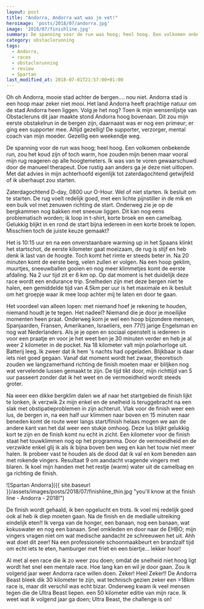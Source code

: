 ```yaml
---
layout: post
title: "Andorra, Andorra wat was je vet!"
heroimage: 'posts/2018/07/andorra.jpg'
image: '2018/07/finishline.jpg'
summary: De spanning voor de run was hoog; heel hoog. Een volkomen onbekende run, zou het koud zijn of toch warm, hoe zouden mijn benen maar vooral mijn rug reageren op alle hoogtemeters. 
category: obstaclerunning
tags:
  - Andorra,
  - races
  - obstaclerunning
  - review
  - Spartan
last_modified_at: 2018-07-01T21:57:00+01:00
---
```


Oh oh Andorra, mooie stad achter de bergen.... nou niet. Andorra stad is een hoop maar zeker niet mooi. Het land Andorra heeft prachtige natuur om de stad Andorra heen liggen. Volg je het nog? 
Toen ik mijn wensenlijstje van Obstacleruns dit jaar maakte stond Andorra hoog bovenaan. Dit zou mijn eerste obstakelrun in de bergen zijn, daarnaast was er nog een primeur; er ging een supporter mee. Altijd gezellig! De supporter, verzorger, mental coach van mijn moeder. Gezellig een weekendje weg.

De spanning voor de run was hoog; heel hoog. Een volkomen onbekende run, zou het koud zijn of toch warm, hoe zouden mijn benen maar vooral mijn rug reageren op alle hoogtemeters. Ik was van te voren gewaarschuwd door de manueel therapeut. Doe rustig aan anders ga je deze niet uitlopen. Met dat advies in mijn achterhoofd eigenlijk tot zaterdagochtend getwijfeld of ik uberhaupt zou starten. 

Zaterdagochtend D-day, 0800 uur O-Hour. Wel of niet starten. Ik besluit om te starten. De rug voelt redelijk goed, met een lichte pijnstiller in de mik en een buik vol met zenuwen richting de start. Onderweg zie je op de bergkammen nog bakken met sneeuw liggen. Dit kan nog eens problematisch worden; ik loop in t-shirt, korte broek en een camelbag. Gelukkig blijkt in en rond de start bijna iedereen in een korte broek te lopen. Misschien toch de juiste keuze gemaakt?

Het is 10:15 uur en na een onverstaanbare warming up in het Spaans klinkt het startschot, de eerste kilometer gaat moeizaam, de rug is stijf en heb denk ik last van de hoogte. Toch komt het rimte er steeds beter in. Na 20 minuten komt de eerste berg, velen zullen er volgen. Na een hoop geklim, muurtjes, sneeuwballen gooien en nog meer klimmetjes komt de eerste afdaling. Na 2 uur tijd zit er 6 km op. Op dat moment is het duidelijk deze race wordt een endurance trip. Snelheden zijn met deze bergen niet te halen, een gemiddelde tijd van 4.5km per uur is het maximale en ik besluit om het groepje waar ik mee loop achter mij te laten en door te gaan. 

Het voordeel van alleen lopen: met niemand hoef je rekening te houden, niemand houdt je te tegen. Het nadeel? Niemand die je door je moeilijke momenten heen praat. Onderweg kom je wel een hoop bijzondere mensen, Spanjaarden, Fransen, Amerikanen, Israeliers, een 77(!) jarige Engelsman en nog wat Nederlanders. Als je je open en sociaal openstelt is iedereen in voor een praatje en voor je het weet ben je 30 minuten verder en heb je al weer 2 kilometer in de pocket.
Na 18 kilometer valt mijn polarhorloge uit. Batterij leeg. Ik zweer dat ik hem 's nachts had opgeladen. Blijkbaar is daar iets niet goed gegaan. Vanaf dat moment wordt het zwaar, theoretisch zouden we langzamerhand richting de finish moeten maar er bliljken nog wat vervelende  lussen gemaakt te zijn. De tijd tikt door, mijn richttijd van 5 uur passeert zonder dat ik het weet en de vermoeidheid wordt steeds groter.

Na weer een dikke bergklim dalen we af naar het startgebied de finish lijkt te lonken, ik verzwik 2x mijn enkel en de snelheid is teruggebracht na een slak met obstipatieproblemen in zijn achteruit. Vlak voor de finish weer een lus, de bergen in, na een half uur klimmen naar boven en 15 minuten naar beneden komt de route weer langs start/finish helaas mogen we aan de andere kant van het dal weer een stukje omhoog. Deze lus blijkt gelukkig kort te zijn en de finish komt nu echt in zicht. Een kilometer voor de finish staat het touwklimmen nog op het programma. Door de vermoeidheid en de verzwikte enkel glij ik als ik bijna boven ben weg en kan het touw niet meer halen. Ik probeer vast te houden als de dood dat ik val en kom beneden aan met rokende vingers. Resultaat 9 om aandacht vragende vingers met blaren. Ik koel mijn handen met het restje (warm) water uit de camelbag en ga richting de finish. 


![Spartan Andorra]({{ site.baseurl }}/assets/images/posts/2018/07/finishline_thin.jpg "you'll know at the finish line - Andorra - 2018!")


De finish wordt gehaald, ik ben opgelucht en trots. Ik voel mij redelijk goed ook al heb ik diep moeten gaan. Na de finish en de medialle uitreiking eindelijk eten!! Ik verga van de honger, een banaan, nog een banaan, wat kokuswater en nog een banaan. Snel omkleden en door naar de EHBO; mijn vingers vragen niet om wat medische aandacht ze schreeuwen het uit. Ahh wat doet dit zeer! 
Na een professionele schoonmaakbeurt en brandzalf tijd om echt iets te eten, hamburger met friet en een biertje... lekker hoor!

Al met al een race die ik zo weer zou doen; omdat de snelheid niet hoog ligt wordt het snel een mentale race. Hoe lang kan en wil je door gaan. Zou ik volgend jaar weer Andorra race willen doen. Zeker! Heel Zeker!! De Andorra Beast bleek dik 30 kilometer te zijn, wat technisch gezien zeker een >18km race is, maar dit verschil was echt bizar. Onderweg kwam ik veel mensen tegen die de Ultra Beast liepen. een 50 kilometer editie van mijn race. Ik weet wat ik volgend jaar ga doen; Ultra Beast, the challenge is on!
